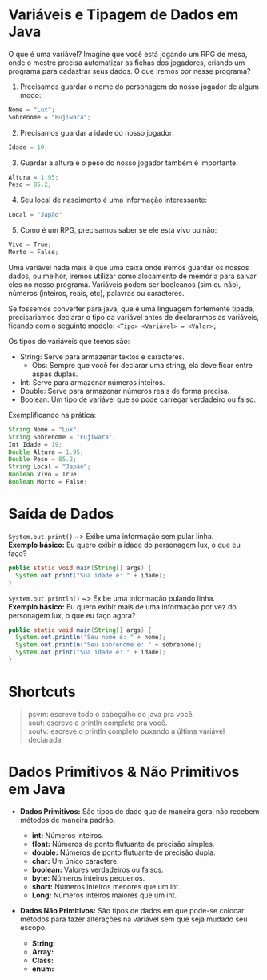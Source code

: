 # Variáveis e Tipagem de Dados em Java

O que é uma variável? Imagine que você está jogando um  RPG de mesa, onde o mestre precisa automatizar as fichas dos jogadores, criando um programa para cadastrar seus dados. O que iremos por nesse programa?

1. Precisamos guardar o nome do personagem do nosso jogador de algum modo:
```java
Nome = "Lux";
Sobrenome = "Fujiwara";
```
2. Precisamos guardar a idade do nosso jogador:
```java
Idade = 19;
```
3. Guardar a altura e o peso do nosso jogador também é importante:
```java
Altura = 1.95;
Peso = 85.2;
```
4. Seu local de nascimento é uma informação interessante:
```java
Local = "Japão"
```
5. Como é um RPG, precisamos saber se ele está vivo ou não:
```java
Vivo = True;
Morto = False;
```

Uma variável nada mais é que uma caixa onde iremos guardar os nossos dados, ou melhor, iremos utilizar como alocamento de memória para salvar eles no nosso programa. Variáveis podem ser booleanos (sim ou não), números (inteiros, reais, etc), palavras ou caracteres.

Se fossemos converter para java, que é uma linguagem fortemente tipada, precisariamos declarar o tipo da variável antes de declararmos as variáveis, ficando com o seguinte modelo: `<Tipo> <Variável> = <Valor>;`

Os tipos de variáveis que temos são:
- String: Serve para armazenar textos e caracteres.
  - Obs: Sempre que você for declarar uma string, ela deve ficar entre aspas duplas.
- Int: Serve para armazenar números inteiros.
- Double: Serve para armazenar números reais de forma precisa.
- Boolean: Um tipo de variável que só pode carregar verdadeiro ou falso.

Exemplificando na prática:
```java
String Nome = "Lux";
String Sobrenome = "Fujiwara";
Int Idade = 19;
Double Altura = 1.95;
Double Peso = 85.2;
String Local = "Japão";
Boolean Vivo = True;
Boolean Morto = False;
```

# Saída de Dados

`System.out.print()` ~> Exibe uma informação sem pular linha. <br>
**Exemplo básico:** Eu quero exibir a idade do personagem lux, o  que eu faço?
```java
public static void main(String[] args) {
  System.out.print("Sua idade é: " + idade);
}
```

`System.out.println()` ~> Exibe uma informação pulando linha. <br>
**Exemplo básico:** Eu quero exibir mais de uma informação por vez do personagem lux, o que eu faço agora?
```java
public static void main(String[] args) {
  System.out.println("Seu nome é: " + nome);
  System.out.println("Seu sobrenome é: " + sobrenome);
  System.out.print("Sua idade é: " + idade);
}
```

# Shortcuts

> psvm: escreve todo o cabeçalho do java pra você. <br>
> sout: escreve o println completo pra você.  <br>
> soutv: escreve o println completo puxando a última variável declarada.

# Dados Primitivos & Não Primitivos em Java

- **Dados Primitivos:** São tipos de dado que de maneira geral não recebem métodos de maneira padrão.
  - **int:** Números inteiros.
  - **float:** Números de ponto flutuante de precisão simples.
  - **double:** Números de ponto flutuante de precisão dupla.
  - **char:** Um único caractere.
  - **boolean:** Valores verdadeiros ou falsos.
  - **byte:** Números inteiros pequenos.
  - **short:** Números inteiros menores que um int.
  - **Long:** Números inteiros maiores que um int.

- **Dados Não Primitivos:** São tipos de dados em que pode-se colocar métodos para fazer alterações na variável sem que seja mudado seu escopo.
  -  **String:**
  - **Array:**
  - **Class:**
  - **enum:**